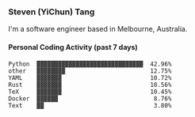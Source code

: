 ### Steven (YiChun) Tang

I'm a software engineer based in Melbourne, Australia.

#### Personal Coding Activity (past 7 days)
```
Python  ▓▓▓▓▓▓▓▓▓▓▓▓▓▓▓▓▓▓▓▓▓▓▓▓▓▓▓▓▓▓  42.96%
other   ▓▓▓▓▓▓▓▓                        12.75%
YAML    ▓▓▓▓▓▓▓                         10.72%
Rust    ▓▓▓▓▓▓▓                         10.56%
TeX     ▓▓▓▓▓▓▓                         10.45%
Docker  ▓▓▓▓▓▓                           8.76%
Text    ▓▓                               3.80%
```
